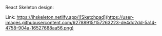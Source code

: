 React Skeleton design:

Link: https://ihskeleton.netlify.app/![Sketchpad](https://user-images.githubusercontent.com/62788915/157263223-de4dc2dd-5a14-4758-904a-16527688aa56.png)
